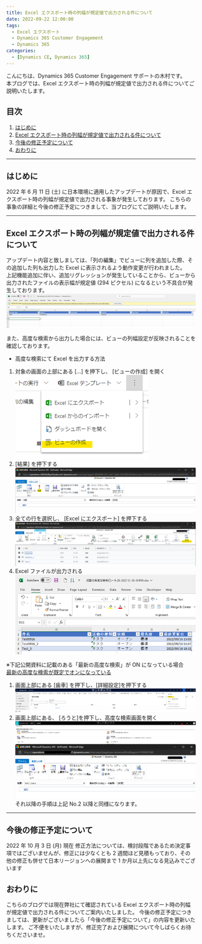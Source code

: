```yaml
---
title: Excel エクスポート時の列幅が規定値で出力される件について
date: 2022-09-22 12:00:00
tags:
  - Excel エクスポート
  - Dynamics 365 Customer Engagement
  - Dynamics 365
categories:
  - [Dynamics CE, Dynamics 365]
---
```


こんにちは、Dynamics 365 Customer Engagement サポートの木村です。  
本ブログでは、Excel エクスポート時の列幅が規定値で出力される件についてご説明いたします。

<!-- more -->
## 目次

1. [はじめに](#anchor-intro)
2. [Excel エクスポート時の列幅が規定値で出力される件について](#anchor-excelexport-widhtherror)
2. [今後の修正予定について](#anchor-futurefix)
3. [おわりに](#anchor-finish)

<a id='anchor-intro'></a>

---

## はじめに

2022 年 6 月 11 日 (土) に日本環境に適用したアップデートが原因で、Excel エクスポート時の列幅が規定値で出力される事象が発生しております。
こちらの事象の詳細と今後の修正予定につきまして、当ブログにてご説明いたします。

---

<a id='anchor-excelexport-widhtherror'></a>

## Excel エクスポート時の列幅が規定値で出力される件について

アップデート内容と致しましては、「列の編集」でビューに列を追加した際、その追加した列も出力した Excel に表示されるよう動作変更が行われました。  
上記機能追加に伴い、追加リグレッションが発生していることから、ビューから出力されたファイルの表示幅が規定値 (294 ピクセル) になるという不具合が発生しております。  
![](./ExportExcel-widtherror/ExportExcel-widtherror-2.png)  

また、高度な検索から出力した場合には、ビューの列幅設定が反映されることを確認しております。
* 高度な検索にて Excel を出力する方法
1. 対象の画面の上部にある […] を押下し、 [ビューの作成] を開く  
![](./ExportExcel-widtherror/ExportExcel-widtherror-6.png) 
2. [結果] を押下する  
![](./ExportExcel-widtherror/ExportExcel-widtherror-3.png) 
3. 全ての行を選択し、 [Excel にエクスポート] を押下する  
![](./ExportExcel-widtherror/ExportExcel-widtherror-4.png) 
4. Excel ファイルが出力される  
![](./ExportExcel-widtherror/ExportExcel-widtherror-5.png) 

※下記公開資料に記載のある「最新の高度な検索」が ON になっている場合  
[最新の高度な検索が既定でオンになっている](https://learn.microsoft.com/ja-jp/power-platform-release-plan/2022wave2/power-apps/modern-advanced-find-turned-default)
1. 画面上部にある [歯車] を押下し、[詳細設定]を押下する
![](./ExportExcel-widtherror/ExportExcel-widtherror-7.png) 
2. 画面上部にある、 [ろうと]を押下し、高度な検索画面を開く
![](./ExportExcel-widtherror/ExportExcel-widtherror-8.png) 
![](./ExportExcel-widtherror/ExportExcel-widtherror-9.png) 
それ以降の手順は上記 No.2 以降と同様になります。

---
<a id='anchor-futurefix'></a>

## 今後の修正予定について
2022 年 10 月 3 日 (月) 現在
修正方法については、検討段階であるため決定事項ではございませんが、修正には少なくとも 2 週間ほど見積もっており、その他の修正も併せて日本リージョンへの展開まで 1 か月以上先になる見込みでございます

<a id='anchor-finish'></a>

## おわりに

こちらのブログでは現在弊社にて確認されている Excel エクスポート時の列幅が規定値で出力される件についてご案内いたしました。
今後の修正予定につきましては、更新がございましたら「今後の修正予定について」の内容を更新いたします。
ご不便をいたしますが、修正完了および展開について今しばらくお待ちくださいませ。
